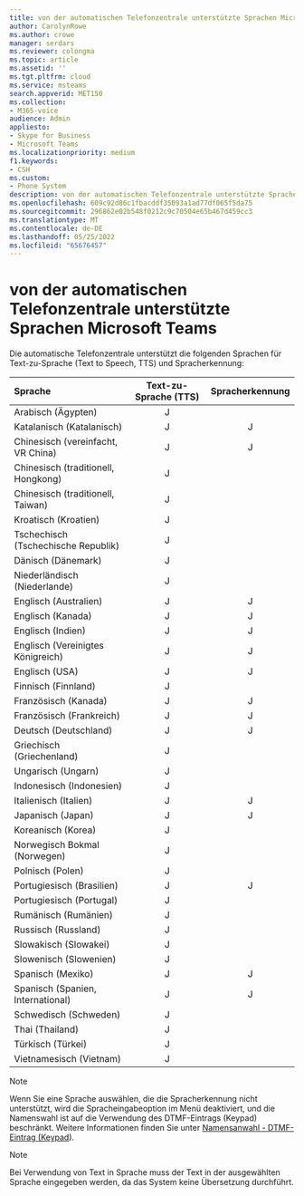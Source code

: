 ```yaml
---
title: von der automatischen Telefonzentrale unterstützte Sprachen Microsoft Teams
author: CarolynRowe
ms.author: crowe
manager: serdars
ms.reviewer: colongma
ms.topic: article
ms.assetid: ''
ms.tgt.pltfrm: cloud
ms.service: msteams
search.appverid: MET150
ms.collection:
- M365-voice
audience: Admin
appliesto:
- Skype for Business
- Microsoft Teams
ms.localizationpriority: medium
f1.keywords:
- CSH
ms.custom:
- Phone System
description: von der automatischen Telefonzentrale unterstützte Sprachen Microsoft Teams
ms.openlocfilehash: 609c92d86c1fbacddf35093a1ad77df065f5da75
ms.sourcegitcommit: 296862e02b548f0212c9c70504e65b467d459cc3
ms.translationtype: MT
ms.contentlocale: de-DE
ms.lasthandoff: 05/25/2022
ms.locfileid: "65676457"
---
```

# <a name="microsoft-teams-auto-attendant-supported-languages"></a>von der automatischen Telefonzentrale unterstützte Sprachen Microsoft Teams

Die automatische Telefonzentrale unterstützt die folgenden Sprachen für Text-zu-Sprache (Text to Speech, TTS) und Spracherkennung:

|Sprache                                |Text-zu-Sprache (TTS)     |Spracherkennung                     |
|:---------------------------------------|:-----------------------:|:-------------------------------------:|
|Arabisch (Ägypten)                          |J                        |                                       |
|Katalanisch (Katalanisch)                       |J                        |J                                      |
|Chinesisch (vereinfacht, VR China)               |J                        |J                                      |
|Chinesisch (traditionell, Hongkong)        |J                        |                                       |
|Chinesisch (traditionell, Taiwan)           |J                        |                                       |
|Kroatisch (Kroatien)                      |J                        |                                       |
|Tschechisch (Tschechische Republik)                  |J                        |                                       |
|Dänisch (Dänemark)                        |J                        |                                       |
|Niederländisch (Niederlande)                     |J                        |                                       |
|Englisch (Australien)                     |J                        |J                                      |
|Englisch (Kanada)                        |J                        |J                                      |
|Englisch (Indien)                         |J                        |J                                      |
|Englisch (Vereinigtes Königreich)                |J                        |J                                      |
|Englisch (USA)                 |J                        |J                                      |
|Finnisch (Finnland)                       |J                        |                                       |
|Französisch (Kanada)                         |J                        |J                                      |
|Französisch (Frankreich)                         |J                        |J                                      |
|Deutsch (Deutschland)                        |J                        |J                                      |
|Griechisch (Griechenland)                          |J                        |                                       |
|Ungarisch (Ungarn)                     |J                        |                                       |
|Indonesisch (Indonesien)                  |J                        |                                       |
|Italienisch (Italien)                         |J                        |J                                      |
|Japanisch (Japan)                        |J                        |J                                      |
|Koreanisch (Korea)                          |J                        |                                       |
|Norwegisch Bokmal (Norwegen)               |J                        |                                       |
|Polnisch (Polen)                         |J                        |                                       |
|Portugiesisch (Brasilien)                     |J                        |J                                      |
|Portugiesisch (Portugal)                   |J                        |                                       |
|Rumänisch (Rumänien)                      |J                        |                                       |
|Russisch (Russland)                        |J                        |                                       |
|Slowakisch (Slowakei)                       |J                        |                                       |
|Slowenisch (Slowenien)                    |J                        |                                       |
|Spanisch (Mexiko)                        |J                        |J                                      |
|Spanisch (Spanien, International)          |J                        |J                                      |
|Schwedisch (Schweden)                        |J                        |                                       |
|Thai (Thailand)                         |J                        |                                       |
|Türkisch (Türkei)                        |J                        |                                       |
|Vietnamesisch (Vietnam)                    |J                        |                                       |

> [!NOTE]
> Wenn Sie eine Sprache auswählen, die die Spracherkennung nicht unterstützt, wird die Spracheingabeoption im Menü deaktiviert, und die Namenswahl ist auf die Verwendung des DTMF-Eintrags (Keypad) beschränkt. Weitere Informationen finden Sie unter [Namensanwahl - DTMF-Eintrag (Keypad](dial-voice-reference.md#dial-by-name---keypad-dtmf-entry)).

> [!NOTE]
> Bei Verwendung von Text in Sprache muss der Text in der ausgewählten Sprache eingegeben werden, da das System keine Übersetzung durchführt.
